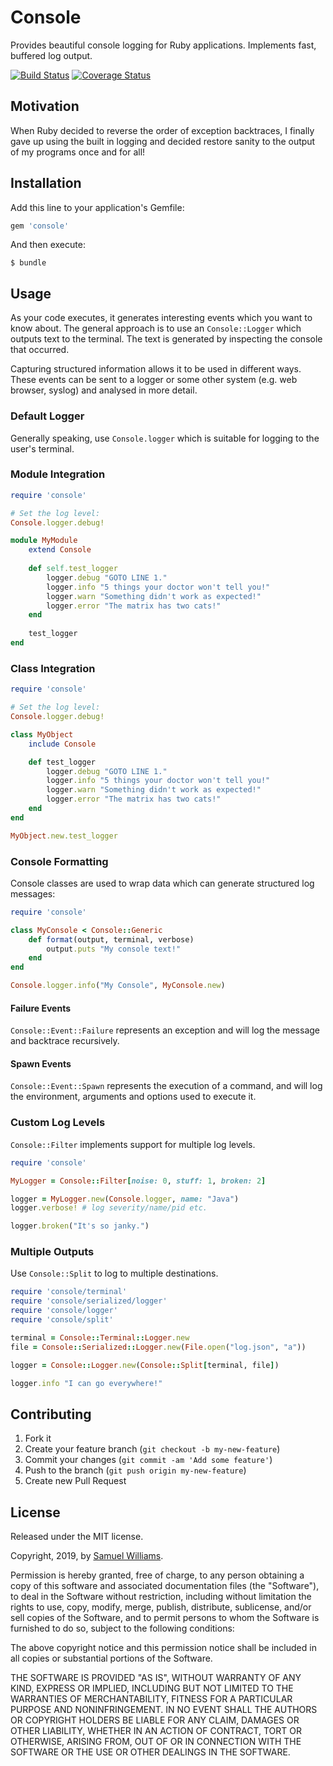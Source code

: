 # Console

Provides beautiful console logging for Ruby applications. Implements fast, buffered log output.

[![Build Status](https://travis-ci.com/socketry/console.svg)](http://travis-ci.com/socketry/console)
[![Coverage Status](https://coveralls.io/repos/socketry/console/badge.svg)](https://coveralls.io/r/socketry/console)

## Motivation

When Ruby decided to reverse the order of exception backtraces, I finally gave up using the built in logging and decided restore sanity to the output of my programs once and for all!

## Installation

Add this line to your application's Gemfile:

```ruby
gem 'console'
```

And then execute:

	$ bundle

## Usage

As your code executes, it generates interesting events which you want to know about. The general approach is to use an `Console::Logger` which outputs text to the terminal. The text is generated by inspecting the console that occurred.

Capturing structured information allows it to be used in different ways. These events can be sent to a logger or some other system (e.g. web browser, syslog) and analysed in more detail.

### Default Logger

Generally speaking, use `Console.logger` which is suitable for logging to the user's terminal.

### Module Integration

```ruby
require 'console'

# Set the log level:
Console.logger.debug!

module MyModule
	extend Console
	
	def self.test_logger
		logger.debug "GOTO LINE 1."
		logger.info "5 things your doctor won't tell you!"
		logger.warn "Something didn't work as expected!"
		logger.error "The matrix has two cats!"
	end
	
	test_logger
end
```

### Class Integration

```ruby
require 'console'

# Set the log level:
Console.logger.debug!

class MyObject
	include Console

	def test_logger
		logger.debug "GOTO LINE 1."
		logger.info "5 things your doctor won't tell you!"
		logger.warn "Something didn't work as expected!"
		logger.error "The matrix has two cats!"
	end
end

MyObject.new.test_logger
```

### Console Formatting

Console classes are used to wrap data which can generate structured log messages:

```ruby
require 'console'

class MyConsole < Console::Generic
	def format(output, terminal, verbose)
		output.puts "My console text!"
	end
end

Console.logger.info("My Console", MyConsole.new)
```

#### Failure Events

`Console::Event::Failure` represents an exception and will log the message and backtrace recursively.

#### Spawn Events

`Console::Event::Spawn` represents the execution of a command, and will log the environment, arguments and options used to execute it.

### Custom Log Levels

`Console::Filter` implements support for multiple log levels.

```ruby
require 'console'

MyLogger = Console::Filter[noise: 0, stuff: 1, broken: 2]

logger = MyLogger.new(Console.logger, name: "Java")
logger.verbose! # log severity/name/pid etc.

logger.broken("It's so janky.")
```

### Multiple Outputs

Use `Console::Split` to log to multiple destinations.

```ruby
require 'console/terminal'
require 'console/serialized/logger'
require 'console/logger'
require 'console/split'

terminal = Console::Terminal::Logger.new
file = Console::Serialized::Logger.new(File.open("log.json", "a"))

logger = Console::Logger.new(Console::Split[terminal, file])

logger.info "I can go everywhere!"
```

## Contributing

1. Fork it
2. Create your feature branch (`git checkout -b my-new-feature`)
3. Commit your changes (`git commit -am 'Add some feature'`)
4. Push to the branch (`git push origin my-new-feature`)
5. Create new Pull Request

## License

Released under the MIT license.

Copyright, 2019, by [Samuel Williams](https://www.codeotaku.com).

Permission is hereby granted, free of charge, to any person obtaining a copy
of this software and associated documentation files (the "Software"), to deal
in the Software without restriction, including without limitation the rights
to use, copy, modify, merge, publish, distribute, sublicense, and/or sell
copies of the Software, and to permit persons to whom the Software is
furnished to do so, subject to the following conditions:

The above copyright notice and this permission notice shall be included in
all copies or substantial portions of the Software.

THE SOFTWARE IS PROVIDED "AS IS", WITHOUT WARRANTY OF ANY KIND, EXPRESS OR
IMPLIED, INCLUDING BUT NOT LIMITED TO THE WARRANTIES OF MERCHANTABILITY,
FITNESS FOR A PARTICULAR PURPOSE AND NONINFRINGEMENT. IN NO EVENT SHALL THE
AUTHORS OR COPYRIGHT HOLDERS BE LIABLE FOR ANY CLAIM, DAMAGES OR OTHER
LIABILITY, WHETHER IN AN ACTION OF CONTRACT, TORT OR OTHERWISE, ARISING FROM,
OUT OF OR IN CONNECTION WITH THE SOFTWARE OR THE USE OR OTHER DEALINGS IN
THE SOFTWARE.
